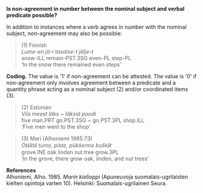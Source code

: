**Is non-agreement in number between the nominal subject and verbal predicate possible?**

In addition to instances where a verb agrees in number with the nominal subject, non-agreement may also be possible:

>(1) Finnish<br/>
>*Lume-en jä-i tasaise-t jälje-t*<br/>
>snow-ILL remain-PST.3SG even-PL step-PL<br/>
>‘In the snow there remained even steps’

**Coding.** The value is '1' if non-agreement can be attested. The value is '0' if non-agreement only involves agreement between a predicate and a quantity phrase acting as a nominal subject (2) and/or coordinated items (3).

>(2) Estonian<br/>
>*Viis meest läks ~ läksid poodi*<br/> 
>five man.PRT go.PST.3SG ~ go.PST.3PL shop.ILL<br/>
>‘Five men went to the shop’

>(3) Mari (Alhoniemi 1985:73)<br/>
>*Otǝ̑štǝ̑ tumo, piste, pükšerme kuškǝ̑t*<br/>
>grove.INE oak linden nut.tree grow.3PL<br/>
>‘In the grove, there grow oak, linden, and nut trees’

**References**<br/>
Alhoniemi, Alho. 1985. *Marin kielioppi* (Apuneuvoja suomalais-ugrilaisten kielten opintoja varten 10). Helsinki: Suomalais-ugrilainen Seura.
